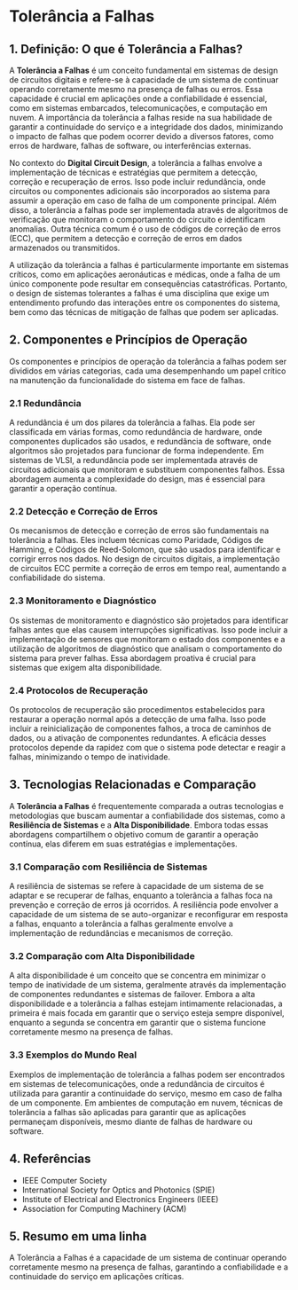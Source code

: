 # Tolerância a Falhas

## 1. Definição: O que é **Tolerância a Falhas**?
A **Tolerância a Falhas** é um conceito fundamental em sistemas de design de circuitos digitais e refere-se à capacidade de um sistema de continuar operando corretamente mesmo na presença de falhas ou erros. Essa capacidade é crucial em aplicações onde a confiabilidade é essencial, como em sistemas embarcados, telecomunicações, e computação em nuvem. A importância da tolerância a falhas reside na sua habilidade de garantir a continuidade do serviço e a integridade dos dados, minimizando o impacto de falhas que podem ocorrer devido a diversos fatores, como erros de hardware, falhas de software, ou interferências externas.

No contexto do **Digital Circuit Design**, a tolerância a falhas envolve a implementação de técnicas e estratégias que permitem a detecção, correção e recuperação de erros. Isso pode incluir redundância, onde circuitos ou componentes adicionais são incorporados ao sistema para assumir a operação em caso de falha de um componente principal. Além disso, a tolerância a falhas pode ser implementada através de algoritmos de verificação que monitoram o comportamento do circuito e identificam anomalias. Outra técnica comum é o uso de códigos de correção de erros (ECC), que permitem a detecção e correção de erros em dados armazenados ou transmitidos.

A utilização da tolerância a falhas é particularmente importante em sistemas críticos, como em aplicações aeronáuticas e médicas, onde a falha de um único componente pode resultar em consequências catastróficas. Portanto, o design de sistemas tolerantes a falhas é uma disciplina que exige um entendimento profundo das interações entre os componentes do sistema, bem como das técnicas de mitigação de falhas que podem ser aplicadas.

## 2. Componentes e Princípios de Operação
Os componentes e princípios de operação da tolerância a falhas podem ser divididos em várias categorias, cada uma desempenhando um papel crítico na manutenção da funcionalidade do sistema em face de falhas.

### 2.1 Redundância
A redundância é um dos pilares da tolerância a falhas. Ela pode ser classificada em várias formas, como redundância de hardware, onde componentes duplicados são usados, e redundância de software, onde algoritmos são projetados para funcionar de forma independente. Em sistemas de VLSI, a redundância pode ser implementada através de circuitos adicionais que monitoram e substituem componentes falhos. Essa abordagem aumenta a complexidade do design, mas é essencial para garantir a operação contínua.

### 2.2 Detecção e Correção de Erros
Os mecanismos de detecção e correção de erros são fundamentais na tolerância a falhas. Eles incluem técnicas como Paridade, Códigos de Hamming, e Códigos de Reed-Solomon, que são usados para identificar e corrigir erros nos dados. No design de circuitos digitais, a implementação de circuitos ECC permite a correção de erros em tempo real, aumentando a confiabilidade do sistema.

### 2.3 Monitoramento e Diagnóstico
Os sistemas de monitoramento e diagnóstico são projetados para identificar falhas antes que elas causem interrupções significativas. Isso pode incluir a implementação de sensores que monitoram o estado dos componentes e a utilização de algoritmos de diagnóstico que analisam o comportamento do sistema para prever falhas. Essa abordagem proativa é crucial para sistemas que exigem alta disponibilidade.

### 2.4 Protocolos de Recuperação
Os protocolos de recuperação são procedimentos estabelecidos para restaurar a operação normal após a detecção de uma falha. Isso pode incluir a reinicialização de componentes falhos, a troca de caminhos de dados, ou a ativação de componentes redundantes. A eficácia desses protocolos depende da rapidez com que o sistema pode detectar e reagir a falhas, minimizando o tempo de inatividade.

## 3. Tecnologias Relacionadas e Comparação
A **Tolerância a Falhas** é frequentemente comparada a outras tecnologias e metodologias que buscam aumentar a confiabilidade dos sistemas, como a **Resiliência de Sistemas** e a **Alta Disponibilidade**. Embora todas essas abordagens compartilhem o objetivo comum de garantir a operação contínua, elas diferem em suas estratégias e implementações.

### 3.1 Comparação com Resiliência de Sistemas
A resiliência de sistemas se refere à capacidade de um sistema de se adaptar e se recuperar de falhas, enquanto a tolerância a falhas foca na prevenção e correção de erros já ocorridos. A resiliência pode envolver a capacidade de um sistema de se auto-organizar e reconfigurar em resposta a falhas, enquanto a tolerância a falhas geralmente envolve a implementação de redundâncias e mecanismos de correção.

### 3.2 Comparação com Alta Disponibilidade
A alta disponibilidade é um conceito que se concentra em minimizar o tempo de inatividade de um sistema, geralmente através da implementação de componentes redundantes e sistemas de failover. Embora a alta disponibilidade e a tolerância a falhas estejam intimamente relacionadas, a primeira é mais focada em garantir que o serviço esteja sempre disponível, enquanto a segunda se concentra em garantir que o sistema funcione corretamente mesmo na presença de falhas.

### 3.3 Exemplos do Mundo Real
Exemplos de implementação de tolerância a falhas podem ser encontrados em sistemas de telecomunicações, onde a redundância de circuitos é utilizada para garantir a continuidade do serviço, mesmo em caso de falha de um componente. Em ambientes de computação em nuvem, técnicas de tolerância a falhas são aplicadas para garantir que as aplicações permaneçam disponíveis, mesmo diante de falhas de hardware ou software.

## 4. Referências
- IEEE Computer Society
- International Society for Optics and Photonics (SPIE)
- Institute of Electrical and Electronics Engineers (IEEE)
- Association for Computing Machinery (ACM)

## 5. Resumo em uma linha
A Tolerância a Falhas é a capacidade de um sistema de continuar operando corretamente mesmo na presença de falhas, garantindo a confiabilidade e a continuidade do serviço em aplicações críticas.